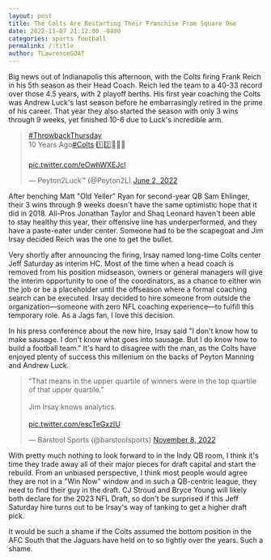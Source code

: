 ```yaml
---
layout: post
title: The Colts Are Restarting Their Franchise From Square One
date: 2022-11-07 21:12:00 -0400
categories: sports football
permalink: /:title
author: TLawrenceGOAT
---
```

Big news out of Indianapolis this afternoon, with the Colts firing Frank Reich in his 5th season as their Head Coach. Reich led the team to a 40-33 record over those 4.5 years, with 2 playoff berths. His first year coaching the Colts was Andrew Luck's last season before he embarrasingly retired in the prime of his career. That year they also started the season with only 3 wins through 9 weeks, yet finished 10-6 due to Luck's incredible arm.

<blockquote class="twitter-tweet"><p lang="en" dir="ltr"><a href="https://twitter.com/hashtag/ThrowbackThursday?src=hash&amp;ref_src=twsrc%5Etfw">#ThrowbackThursday</a> <br>10 Years Ago<a href="https://twitter.com/hashtag/Colts?src=hash&amp;ref_src=twsrc%5Etfw">#Colts</a> 1️⃣2️⃣🧔🏻🍀<br><br> <a href="https://t.co/eOwhWXEJcl">pic.twitter.com/eOwhWXEJcl</a></p>&mdash; Peyton2Luck™️ (@Peyton2L) <a href="https://twitter.com/Peyton2L/status/1532363843174809600?ref_src=twsrc%5Etfw">June 2, 2022</a></blockquote> <script async src="https://platform.twitter.com/widgets.js" charset="utf-8"></script>

After benching Matt "Old Yeller" Ryan for second-year QB Sam Ehlinger, their 3 wins through 9 weeks doesn't have the same optimistic hope that it did in 2018. All-Pros Jonathan Taylor and Shaq Leonard haven't been able to stay healthy this year, their offensive line has underperformed, and they have a paste-eater under center. Someone had to be the scapegoat and Jim Irsay decided Reich was the one to get the bullet.

Very shortly after announcing the firing, Irsay named long-time Colts center Jeff Saturday as interim HC. Most of the time when a head coach is removed from his position midseason, owners or general managers will give the interim opportunity to one of the coordinators, as a chance to either win the job or be a placeholder until the offseason where a formal coaching search can be executed. Irsay decided to hire someone from outside the organization—someone with zero NFL coaching experience—to fulfill this temporary role. As a Jags fan, I love this decision.

In his press conference about the new hire, Irsay said "I don't know how to make sausage. I don't know what goes into sausage. But I do know how to build a football team." It's hard to disagree with the man, as the Colts have enjoyed plenty of success this millenium on the backs of Peyton Manning and Andrew Luck.

<blockquote class="twitter-tweet"><p lang="en" dir="ltr">“That means in the upper quartile of winners were in the top quartile of that upper quartile.”<br><br>Jim Irsay knows analytics. <br><br> <a href="https://t.co/escTeGxzIU">pic.twitter.com/escTeGxzIU</a></p>&mdash; Barstool Sports (@barstoolsports) <a href="https://twitter.com/barstoolsports/status/1589802168584142849?ref_src=twsrc%5Etfw">November 8, 2022</a></blockquote> <script async src="https://platform.twitter.com/widgets.js" charset="utf-8"></script>

With pretty much nothing to look forward to in the Indy QB room, I think it's time they trade away all of their major pieces for draft capital and start the rebuild. From an unbiased perspective, I think most people would agree they are not in a "Win Now" window and in such a QB-centric league, they need to find their guy in the draft. CJ Stroud and Bryce Young will likely both declare for the 2023 NFL Draft, so don't be surprised if this Jeff Saturday hire turns out to be Irsay's way of tanking to get a higher draft pick.

It would be such a shame if the Colts assumed the bottom position in the AFC South that the Jaguars have held on to so tightly over the years. Such a shame.